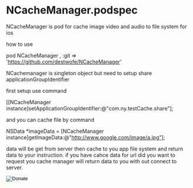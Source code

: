 # NCacheManager.podspec

NCacheManager is pod for cache image video and audio to file system for ios

how to use

pod  NCacheManager , :git => 'https://github.com/destwofe/NCacheManager'

NCachemanager is singleton object but need to setup share applicationGroupIdentifier

first setup use command

[[NCacheManager instance]setApplicationGroupIdentifier:@"com.ny.testCache.share"];

and you can cache file by command

NSData *imageData = [NCacheManager instance]getImageData:@"http://www.google.com/image/a.jpg"];

data will be get from server then cache to you app file system and return data to your instruction. if you have cahce data for url did you want to request you cache manager will return data to you with out connect to server.


<form action="https://www.paypal.com/cgi-bin/webscr" method="post" target="_top"><input type="hidden" name="cmd" value="_s-xclick"> <input type="hidden" name="hosted_button_id" value="9CQFW96YFC7EJ"> <input type="image" src="https://www.paypal.com/en_GB/i/btn/btn_donate_LG.gif" border="0" name="submit" title="PayPal - The safer, easier way to pay online!" alt="Donate"></form>